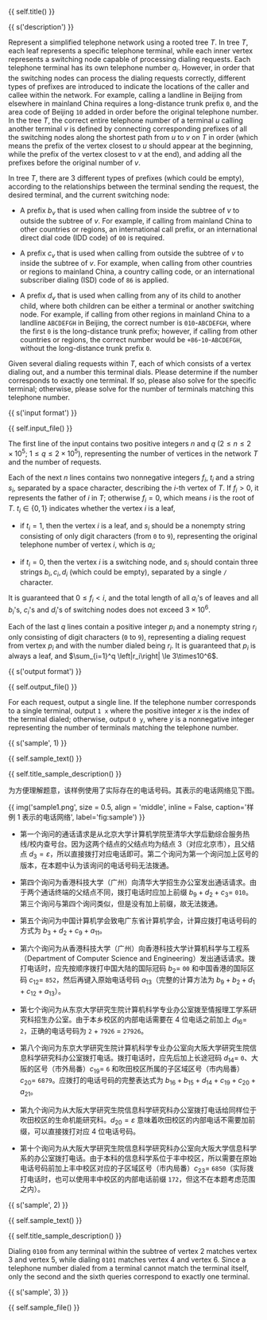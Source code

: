 {{ self.title() }}

{{ s('description') }}

Represent a simplified telephone network using a rooted tree $T$. In tree $T$, each leaf represents a specific telephone terminal, while each inner vertex represents a switching node capable of processing dialing requests. Each telephone terminal has its own telephone number $a_i$. However, in order that the switching nodes can process the dialing requests correctly, different types of prefixes are introduced to indicate the locations of the caller and callee within the network. For example, calling a landline in Beijing from elsewhere in mainland China requires a long-distance trunk prefix `0`, and the area code of Beijing `10` added in order before the original telephone number. In the tree $T$, the correct entire telephone number of a terminal $u$ calling another terminal $v$ is defined by connecting corresponding prefixes of all the switching nodes along the shortest path from $u$ to $v$ on $T$ in order (which means the prefix of the vertex closest to $u$ should appear at the beginning, while the prefix of the vertex closest to $v$ at the end), and adding all the prefixes before the original number of $v$.

In tree $T$, there are $3$ different types of prefixes (which could be empty), according to the relationships between the terminal sending the request, the desired terminal, and the current switching node:

- A prefix $b_v$ that is used when calling from inside the subtree of $v$ to outside the subtree of $v$. For example, if calling from mainland China to other countries or regions, an international call prefix, or an international direct dial code (IDD code) of `00` is required.

- A prefix $c_v$ that is used when calling from outside the subtree of $v$ to inside the subtree of $v$. For example, when calling from other countries or regions to mainland China, a country calling code, or an international subscriber dialing (ISD) code of `86` is applied.

- A prefix $d_v$ that is used when calling from any of its child to another child, where both children can be either a terminal or another switching node. For example, if calling from other regions in mainland China to a landline `ABCDEFGH` in Beijing, the correct number is `010`-`ABCDEFGH`, where the first `0` is the long-distance trunk prefix; however, if calling from other countries or regions, the correct number would be `+86`-`10`-`ABCDEFGH`, without the long-distance trunk prefix `0`.

Given several dialing requests within $T$, each of which consists of a vertex dialing out, and a number this terminal dials. Please determine if the number corresponds to exactly one terminal. If so, please also solve for the specific terminal; otherwise, please solve for the number of terminals matching this telephone number.

{{ s('input format') }}

{{ self.input_file() }}

The first line of the input contains two positive integers $n$ and $q$ ($2\le n\le 2\times 10^5$; $1\le q\le 2\times 10^5$), representing the number of vertices in the network $T$ and the number of requests.

Each of the next $n$ lines contains two nonnegative integers $f_i$, $t_i$ and a string $s_i$, separated by a space character, describing the $i$-th vertex of $T$. If $f_i>0$, it represents the father of $i$ in $T$; otherwise $f_i = 0$, which means $i$ is the root of $T$. $t_i \in \{0, 1\}$ indicates whether the vertex $i$ is a leaf,

- if $t_i = 1$, then the vertex $i$ is a leaf, and $s_i$ should be a nonempty string consisting of only digit characters (from `0` to `9`), representing the original telephone number of vertex $i$, which is $a_i$;

- if $t_i = 0$, then the vertex $i$ is a switching node, and $s_i$ should contain three strings $b_i, c_i, d_i$ (which could be empty), separated by a single `/` character.

It is guaranteed that $0\le f_i < i$, and the total length of all $a_i$'s of leaves and all $b_i$'s, $c_i$'s and $d_i$'s of switching nodes does not exceed $3\times 10^6$.

Each of the last $q$ lines contain a positive integer $p_i$ and a nonempty string $r_i$ only consisting of digit characters (`0` to `9`), representing a dialing request from vertex $p_i$ and with the number dialed being $r_i$. It is guaranteed that $p_i$ is always a leaf, and $\sum_{i=1}^q \left|r_i\right| \le 3\times10^6$.

{{ s('output format') }}

{{ self.output_file() }}

For each request, output a single line. If the telephone number corresponds to a single terminal, output `1 x` where the positive integer $x$ is the index of the terminal dialed; otherwise, output `0 y`, where $y$ is a nonnegative integer representing the number of terminals matching the telephone number.

{{ s('sample', 1) }}

{{ self.sample_text() }}

{{ self.title_sample_description() }}

为方便理解题意，该样例使用了实际存在的电话号码。其表示的电话网络见下图。

{{ img('sample1.png', size = 0.5, align = 'middle', inline = False, caption='样例 1 表示的电话网络', label='fig:sample') }}

- 第一个询问的通话请求是从北京大学计算机学院至清华大学后勤综合服务热线/校内查号台。因为这两个结点的父结点均为结点 $3$（对应北京市），且父结点 $d_3=\varepsilon$，所以直接拨打对应电话即可。第二个询问为第一个询问加上区号的版本，在本题中认为该询问的电话号码无法拨通。

- 第四个询问为香港科技大学（广州）向清华大学招生办公室发出通话请求。由于两个通话终端的父结点不同，拨打电话时应加上前缀 $b_9 + d_2 + c_3=$ `010`。第三个询问与第四个询问类似，但是没有加上前缀，故无法拨通。

- 第五个询问为中国计算机学会致电广东省计算机学会，计算应拨打电话号码的方式为 $b_3 + d_2 + c_9 + a_{11}$。

- 第六个询问为从香港科技大学（广州）向香港科技大学计算机科学与工程系（Department of Computer Science and Engineering）发出通话请求。拨打电话时，应先按顺序拨打中国大陆的国际冠码 $b_2=$ `00` 和中国香港的国际区码 $c_{12}=$ `852`，然后再键入原始电话号码 $a_{13}$（完整的计算方法为 $b_9 + b_2 + d_1 + c_{12} + a_{13}$）。

- 第七个询问为从东京大学研究生院计算机科学专业办公室拨至情报理工学系研究科招生办公室。由于本乡校区的内部电话需要在 $4$ 位电话之前加上 $d_{16}=$ `2`，正确的电话号码为 `2` $+$ `7926` $=$ `27926`。

- 第八个询问为东京大学研究生院计算机科学专业办公室向大阪大学研究生院信息科学研究科办公室拨打电话。拨打电话时，应先后加上长途冠码 $d_{14}=$ `0`、大阪的区号（市外局番）$c_{19}=$ `6` 和吹田校区所属的子区域区号（市内局番）$c_{20}=$ `6879`。应拨打的电话号码的完整表达式为 $b_{16}+b_{15}+d_{14}+c_{19}+c_{20}+a_{21}$。

- 第九个询问为从大阪大学研究生院信息科学研究科办公室拨打电话给同样位于吹田校区的生命机能研究科。$d_{20}=\varepsilon$ 意味着吹田校区的内部电话不需要加前缀，可以直接拨打对应 $4$ 位电话号码。

- 第十个询问为从大阪大学研究生院信息科学研究科办公室向大阪大学信息科学系的办公室拨打电话。由于本科的信息科学系位于丰中校区，所以需要在原始电话号码前加上丰中校区对应的子区域区号（市内局番）$c_{23}=$ `6850`（实际拨打电话时，也可以使用丰中校区的内部电话前缀 `172`，但这不在本题考虑范围之内）。

{{ s('sample', 2) }}

{{ self.sample_text() }}

{{ self.title_sample_description() }}

Dialing `0100` from any terminal within the subtree of vertex $2$ matches vertex $3$ and vertex $5$, while dialing `0101` matches vertex $4$ and vertex $6$. Since a telephone number dialed from a terminal cannot match the terminal itself, only the second and the sixth queries correspond to exactly one terminal.

{{ s('sample', 3) }}

{{ self.sample_file() }}